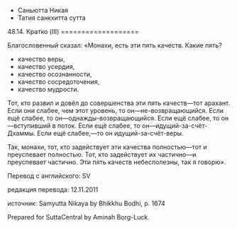 









* Саньютта Никая
* Татия санкхитта сутта


48\.14\. Кратко \(III\)
\=\=\=\=\=\=\=\=\=\=\=\=\=\=\=\=\=\=\=



Благословенный сказал: «Монахи, есть эти пять качеств\. Какие пять?


* качество веры,
* качество усердия,
* качество осознанности,
* качество сосредоточения,
* качество мудрости\.


Тот, кто развил и довёл до совершенства эти пять качеств—тот арахант\. Если они слабее, чем этот уровень, то он—не\-возвращающийся\. Если ещё слабее, то он—однажды\-возвращающийся\. Если ещё слабее, то он—вступивший в поток\. Если ещё слабее, то он—идущий\-за\-счёт\-Дхаммы\. Если ещё слабее,—то он идущий\-за\-счёт\-веры\.


Так, монахи, тот, кто задействует эти качества полностью—тот и преуспевает полностью\. Тот, кто задействует их частично—и преуспевает частично\. Эти пять качеств небесполезны, так я говорю»\.



Перевод с английского: SV


редакция перевода: 12\.11\.2011


источник: Samyutta Nikaya by Bhikkhu Bodhi, p\. 1674


Prepared for SuttaCentral by Aminah Borg\-Luck\.






